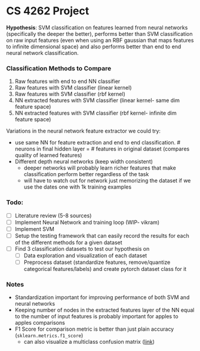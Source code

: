 # CS 4262 Project

**Hypothesis**: SVM classification on features learned from neural networks (specifically the deeper the better), performs better than SVM classification on raw input features (even when using an RBF gaussian that maps features to infinite dimensional space) and also performs better than end to end neural network classification.

### Classification Methods to Compare
1. Raw features with end to end NN classifier
2. Raw features with SVM classifier (linear kernel)
3. Raw features with SVM classifier (rbf kernel)
4. NN extracted features with SVM classifier (linear kernel- same dim feature space)
5. NN extracted features with SVM classifier (rbf kernel- infinite dim feature space)

Variations in the neural network feature extractor we could try:
- use same NN for feature extraction and end to end classification. # neurons in final hidden layer = # features in original dataset (compares quality of learned features)
- Different depth neural networks (keep width consistent)
    - deeper networks will probably learn richer features that make classification perform better regardless of the task
    - will have to watch out for network just memorizing the dataset if we use the dates one with 1k training examples

### Todo:
- [ ] Literature review (5-8 sources)
- [ ] Implement Neural Network and training loop (WIP- vikram)
- [ ] Implement SVM
- [ ] Setup the testing framework that can easily record the results for each of the different methods for a given dataset
- [ ] Find 3 classification datasets to test our hypothesis on
    - [ ] Data exploration and visualization of each dataset
    - [ ] Preprocess dataset (standardize features, remove/quantize categorical features/labels) and create pytorch dataset class for it

### Notes
- Standardization important for improving performance of both SVM and neural networks 
- Keeping number of nodes in the extracted features layer of the NN equal to the number of input features is probably important for apples to apples comparisons
- F1 Score for comparison metric is better than just plain accuracy (`sklearn.metrics.f1_score`)
    - can also visualize a multiclass confusion matrix ([link](https://scikit-learn.org/stable/modules/generated/sklearn.metrics.multilabel_confusion_matrix.html#sklearn.metrics.multilabel_confusion_matrix))